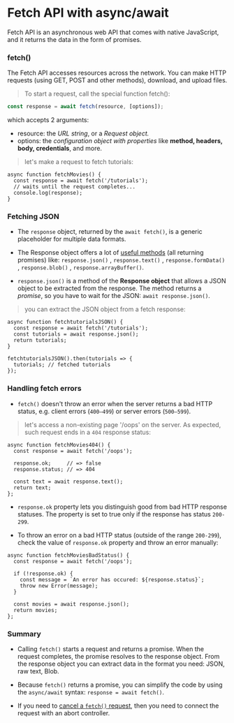 # Fetch API with async/await
Fetch API is an asynchronous web API that comes with native JavaScript, and it returns the data in the form of promises.

###  fetch()
The Fetch API accesses resources across the network. You can make HTTP requests (using GET, POST and other methods), download, and upload files.

> To start a request, call the special function fetch():
```typescript
const response = await fetch(resource, [options]);
```
which accepts 2 arguments:
* resource: the *URL string*, or a *Request object.*
* options: the *configuration object with properties* like **method, headers, body, credentials**, and more.

> let's make a request to fetch tutorials:
```tsx
async function fetchMovies() {
  const response = await fetch('/tutorials');
  // waits until the request completes...
  console.log(response);
}
```

### Fetching JSON
* The `response` object, returned by the `await fetch()`, is a generic placeholder for multiple data formats.

* The Response object offers a lot of [useful methods](https://rapidapi.com/guides/fetch-api-async-await#extracting-data) (all returning promises) like: `response.json()` , `response.text()` , `response.formData()` , `response.blob()` , `response.arrayBuffer()`.

* `response.json()` is a method of the **Response object** that allows a JSON object to be extracted from the response. The method returns a *promise*, so you have to wait for the JSON: `await response.json()`.

> you can extract the JSON object from a fetch response:
```tsx
async function fetchtutorialsJSON() {
  const response = await fetch('/tutorials');
  const tutorials = await response.json();
  return tutorials;
}

fetchtutorialsJSON().then(tutorials => {
  tutorials; // fetched tutorials
});
```

### Handling fetch errors
* `fetch()` doesn't throw an error when the server returns a bad HTTP status, e.g. client errors (`400–499`) or server errors (`500–599`).

> let's access a non-existing page '/oops' on the server. As expected, such request ends in a `404` response status:
```tsx
async function fetchMovies404() {
  const response = await fetch('/oops');
  
  response.ok;     // => false
  response.status; // => 404

  const text = await response.text();
  return text;
};
```

* `response.ok` property lets you distinguish good from bad HTTP response statuses. The property is set to true only if the response has status `200-299`.

* To throw an error on a bad HTTP status (outside of the range `200-299`), check the value of `response.ok` property and throw an error manually:
```tsx
async function fetchMoviesBadStatus() {
  const response = await fetch('/oops');

  if (!response.ok) {
    const message = `An error has occured: ${response.status}`;
    throw new Error(message);
  }

  const movies = await response.json();
  return movies;
};
```

### Summary
* Calling `fetch()` starts a request and returns a promise. When the request completes, the promise resolves to the response object. From the response object you can extract data in the format you need: JSON, raw text, Blob.

* Because `fetch()` returns a promise, you can simplify the code by using the `async/await` syntax: `response = await fetch()`.

* If you need to [cancel a `fetch()` request](https://dmitripavlutin.com/javascript-fetch-async-await/#4-canceling-a-fetch-request), then you need to connect the request with an abort controller.
